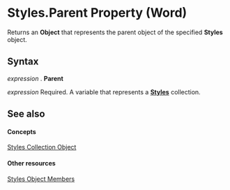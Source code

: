 
# Styles.Parent Property (Word)

Returns an  **Object** that represents the parent object of the specified **Styles** object.


## Syntax

 _expression_ . **Parent**

 _expression_ Required. A variable that represents a **[Styles](bc4688ce-5055-c135-a656-e58e31d8be42.md)** collection.


## See also


#### Concepts


[Styles Collection Object](bc4688ce-5055-c135-a656-e58e31d8be42.md)
#### Other resources


[Styles Object Members](74bbb19f-2b6c-0e6d-4fef-4675b4df1722.md)
